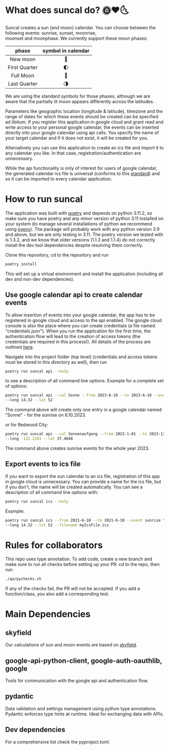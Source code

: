 # What does suncal do? 🌞❤️🌜

Suncal creates a sun (and moon) calendar. You can choose between the following events: sunrise, sunset, moonrise,  
moonset and moonphase. We currently support these moon phases:

|     phase     | symbol in calendar |
|:-------------:|:------------------:|
|   New moon    |         🌚         |
| First Quarter |         🌓         |
|   Full Moon   |         🌝         |
| Last Quarter  |         🌗         |

We are using the standard symbols for those phases, although we are aware that the partially lit moon appears 
differently across the latitudes.

Parameters like geographic location (longitude & latitude), timezone and the range of dates for which these events 
should be created can be specified ad libitum. If you register this application in google cloud and grant read and write
access to your personal google calendar, the events can be inserted directly into your google calendar using api calls.
You specify the name of your target calendar and if it does not exist, it will be created for you.

Alternatively you can use this application to create an ics file and import it to any calendar you like. In that case,
registration/authentication are unnecessary.  

While the api functionality is only of interest for users of google calendar, the generated calendar ics file is 
universal (conforms to this [standard](https://datatracker.ietf.org/doc/html/rfc5545#page-102)) and so it can be 
imported to every calendar application. 
 
# How to run suncal

The application was built with [poetry](https://python-poetry.org/) and depends on python 3.11.2, so make sure you have 
poetry and any minor version of python 3.11 installed on your system (to manage several installations of python we recommend 
using [pyenv](https://github.com/pyenv/pyenv)). The package will probably work with any python version 3.9 and above, 
but we are only testing in 3.11. The poetry version we tested with is 1.3.2, and we know that older versions 
(1.1.3 and 1.1.4) do not correctly install the dev tool dependencies despite resolving them correctly. 

Clone this repository, cd to the repository and run

```bash
poetry install
```
This will set up a virtual environment and install the application (including all dev and non-dev dependencies).

## Use google calendar api to create calendar events

To allow insertion of events into your google calendar, the app has to be registered in google cloud and access to the
api enabled. The google cloud console is also the place where you can create credentials (a file named "credentials.json").
When you run the application for the first time, the authentication flow will lead to the creation of access tokens (the
credentials are required in this process!). All details of the process are outlined 
[here](https://developers.google.com/calendar/quickstart/python). 

Navigate into the project folder (top level) (credentials and access tokens must be stored in this directory as well),
then run

```bash
poetry run suncal api --help
```

to see a description of all command line options.
Example for a complete set of options:

```bash
poetry run suncal api --cal Sonne --from 2023-6-10 --to 2023-6-10 --event sunrise --timezone 'Europe/Berlin' \
--long 14.32 --lat 52
```
The command above will create only one entry in a google calendar named "Sonne" - for the sunrise on 6.10.2023.

or for Redwood City:

```bash
poetry run suncal api --cal Sonnenaufgang --from 2023-1-01 --to 2023-12-31 --event sunrise --timezone 'US/Pacific' \
--long -122.2281 --lat 37.4848
```
The command above creates sunrise events for the whole year 2023.

## Export events to ics file

If you want to export the sun calendar to an ics file, registration of this app in google cloud is unnecessary.
You can provide a name for the ics file, but if you don't, the name will be created automatically. You can see a
description of all command line options with:

```bash
poetry run suncal ics --help
```

Example:

```bash
poetry run suncal ics --from 2021-6-10 --to 2021-6-10 --event sunrise \
--long 14.32 --lat 52 --filename myIcsFile.ics
```

# Rules for collaborators

This repo uses type annotation. To add code, 
create a new branch and make sure to run all checks before setting up your PR: cd to the repo, then run:

```bash
./qa/pychecks.sh
```

If any of the checks fail, the PR will not be accepted. If you add a function/class, 
you also add a corresponding test.

# Main Dependencies

## skyfield
Our calculations of sun and moon events are based on [skyfield](https://rhodesmill.org/skyfield/).

## google-api-python-client, google-auth-oauthlib, google
Tools for communication with the google api and authentication flow.

## pydantic
Data validation and settings management using python type annotations.
Pydantic enforces type hints at runtime. Ideal for exchanging data with APIs.

## Dev dependencies
For a comprehensive list check the pyproject.toml.
